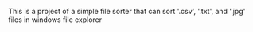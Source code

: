 This is a project of a simple file sorter that can sort '.csv', '.txt', and '.jpg' files in windows file explorer

